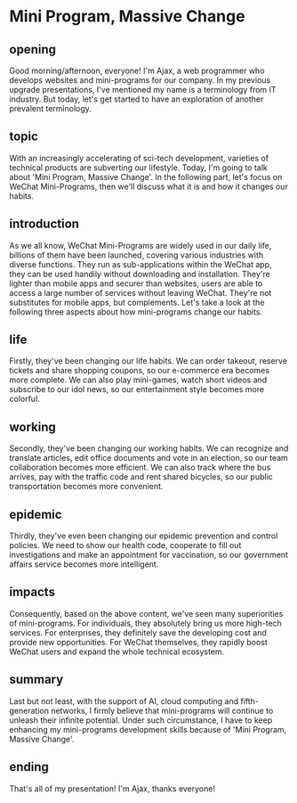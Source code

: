 # Mini Program, Massive Change

## opening
Good morning/afternoon, everyone!
I'm Ajax, a web programmer who develops websites and mini-programs for our company.
In my previous upgrade presentations, I've mentioned my name is a terminology from IT industry.
But today, let's get started to have an exploration of another prevalent terminology.

## topic
With an increasingly accelerating of sci-tech development, varieties of technical products are subverting our lifestyle.
Today, I'm going to talk about 'Mini Program, Massive Change'.
In the following part, let's focus on WeChat Mini-Programs, then we'll discuss what it is and how it changes our habits.

## introduction
As we all know, WeChat Mini-Programs are widely used in our daily life, billions of them have been launched, covering various industries with diverse functions.
They run as sub-applications within the WeChat app, they can be used handily without downloading and installation.
They're lighter than mobile apps and securer than websites, users are able to access a large number of services without leaving WeChat.
They're not substitutes for mobile apps, but complements.
Let's take a look at the following three aspects about how mini-programs change our habits.

## life
Firstly, they've been changing our life habits.
We can order takeout, reserve tickets and share shopping coupons, so our e-commerce era becomes more complete.
We can also play mini-games, watch short videos and subscribe to our idol news, so our entertainment style becomes more colorful.

## working
Secondly, they've been changing our working habits.
We can recognize and translate articles, edit office documents and vote in an election, so our team collaboration becomes more efficient.
We can also track where the bus arrives, pay with the traffic code and rent shared bicycles, so our public transportation becomes more convenient.

## epidemic
Thirdly, they've even been changing our epidemic prevention and control policies.
We need to show our health code, cooperate to fill out investigations and make an appointment for vaccination, so our government affairs service becomes more intelligent.

## impacts
Consequently, based on the above content, we've seen many superiorities of mini-programs.
For individuals, they absolutely bring us more high-tech services.
For enterprises, they definitely save the developing cost and provide new opportunities.
For WeChat themselves, they rapidly boost WeChat users and expand the whole technical ecosystem.

## summary
Last but not least, with the support of AI, cloud computing and fifth-generation networks, I firmly believe that mini-programs will continue to unleash their infinite potential.
Under such circumstance, I have to keep enhancing my mini-programs development skills because of 'Mini Program, Massive Change'.

## ending
That's all of my presentation! I'm Ajax, thanks everyone!